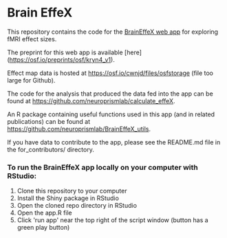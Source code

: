 # Brain EffeX
This repository contains the code for the [BrainEffeX web app](https://neuroprismlab.shinyapps.io/BrainEffeX/) for exploring fMRI effect sizes. 

The preprint for this web app is available [here] (https://osf.io/preprints/osf/kryn4_v1).

Effect map data is hosted at https://osf.io/cwnjd/files/osfstorage (file too large for Github).

The code for the analysis that produced the data fed into the app can be found at https://github.com/neuroprismlab/calculate_effeX. 

An R package containing useful functions used in this app (and in related publications) can be found at https://github.com/neuroprismlab/BrainEffeX_utils.

If you have data to contribute to the app, please see the README.md file in the for_contributors/ directory. 

### To run the BrainEffeX app locally on your computer with RStudio:
1. Clone this repository to your computer
2. Install the Shiny package in RStudio
3. Open the cloned repo directory in RStudio
4. Open the app.R file
5. Click 'run app' near the top right of the script window (button has a green play button)
